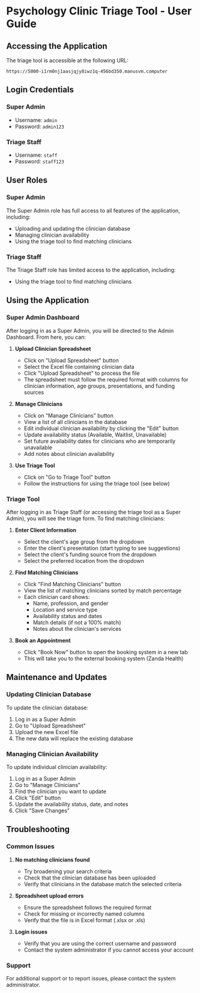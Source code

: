 # Psychology Clinic Triage Tool - User Guide

## Accessing the Application

The triage tool is accessible at the following URL:
```
https://5000-i1rm0nj1aasjqjy8iwz1q-456bd350.manusvm.computer
```

## Login Credentials

### Super Admin
- Username: `admin`
- Password: `admin123`

### Triage Staff
- Username: `staff`
- Password: `staff123`

## User Roles

### Super Admin
The Super Admin role has full access to all features of the application, including:
- Uploading and updating the clinician database
- Managing clinician availability
- Using the triage tool to find matching clinicians

### Triage Staff
The Triage Staff role has limited access to the application, including:
- Using the triage tool to find matching clinicians

## Using the Application

### Super Admin Dashboard

After logging in as a Super Admin, you will be directed to the Admin Dashboard. From here, you can:

1. **Upload Clinician Spreadsheet**
   - Click on "Upload Spreadsheet" button
   - Select the Excel file containing clinician data
   - Click "Upload Spreadsheet" to process the file
   - The spreadsheet must follow the required format with columns for clinician information, age groups, presentations, and funding sources

2. **Manage Clinicians**
   - Click on "Manage Clinicians" button
   - View a list of all clinicians in the database
   - Edit individual clinician availability by clicking the "Edit" button
   - Update availability status (Available, Waitlist, Unavailable)
   - Set future availability dates for clinicians who are temporarily unavailable
   - Add notes about clinician availability

3. **Use Triage Tool**
   - Click on "Go to Triage Tool" button
   - Follow the instructions for using the triage tool (see below)

### Triage Tool

After logging in as Triage Staff (or accessing the triage tool as a Super Admin), you will see the triage form. To find matching clinicians:

1. **Enter Client Information**
   - Select the client's age group from the dropdown
   - Enter the client's presentation (start typing to see suggestions)
   - Select the client's funding source from the dropdown
   - Select the preferred location from the dropdown

2. **Find Matching Clinicians**
   - Click "Find Matching Clinicians" button
   - View the list of matching clinicians sorted by match percentage
   - Each clinician card shows:
     - Name, profession, and gender
     - Location and service type
     - Availability status and dates
     - Match details (if not a 100% match)
     - Notes about the clinician's services

3. **Book an Appointment**
   - Click "Book Now" button to open the booking system in a new tab
   - This will take you to the external booking system (Zanda Health)

## Maintenance and Updates

### Updating Clinician Database
To update the clinician database:
1. Log in as a Super Admin
2. Go to "Upload Spreadsheet"
3. Upload the new Excel file
4. The new data will replace the existing database

### Managing Clinician Availability
To update individual clinician availability:
1. Log in as a Super Admin
2. Go to "Manage Clinicians"
3. Find the clinician you want to update
4. Click "Edit" button
5. Update the availability status, date, and notes
6. Click "Save Changes"

## Troubleshooting

### Common Issues

1. **No matching clinicians found**
   - Try broadening your search criteria
   - Check that the clinician database has been uploaded
   - Verify that clinicians in the database match the selected criteria

2. **Spreadsheet upload errors**
   - Ensure the spreadsheet follows the required format
   - Check for missing or incorrectly named columns
   - Verify that the file is in Excel format (.xlsx or .xls)

3. **Login issues**
   - Verify that you are using the correct username and password
   - Contact the system administrator if you cannot access your account

### Support

For additional support or to report issues, please contact the system administrator.

